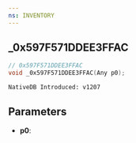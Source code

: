 ```yaml
---
ns: INVENTORY
---
```

## _0x597F571DDEE3FFAC

```c
// 0x597F571DDEE3FFAC
void _0x597F571DDEE3FFAC(Any p0);
```

```
NativeDB Introduced: v1207
```

## Parameters
* **p0**:
